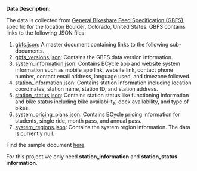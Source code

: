 **Data Description**:

The data is collected from [General Bikeshare Feed Specification (GBFS)](https://www.bcycle.com/gbfs), specific for the location Boulder, Colorado, United States. GBFS contains links to the following JSON files:
  1. [gbfs.json](https://gbfs.bcycle.com/bcycle_boulder/gbfs.json): A master document containing links to the following sub-documents.
  2. [gbfs_versions.json](https://gbfs.bcycle.com/bcycle_boulder/gbfs_versions.json): Contains the GBFS data version information.
  3. [system_information.json](https://gbfs.bcycle.com/bcycle_boulder/system_information.json): Contains BCycle app and website system information such as mobile app link, website link, contact phone number, contact email address, language used, and timezone followed.
  4. [station_information.json](https://gbfs.bcycle.com/bcycle_boulder/station_information.json): Contains station information including location coordinates, station name, station ID, and station address.
  5. [station_status.json](https://gbfs.bcycle.com/bcycle_boulder/station_status.json): Contains station status like functioning information and bike status including bike availability, dock availability, and type of bikes.
  6. [system_pricing_plans.json](https://gbfs.bcycle.com/bcycle_boulder/system_pricing_plans.json): Contains BCycle pricing information for students, single ride, month pass, and annual pass.
  7. [system_regions.json](https://gbfs.bcycle.com/bcycle_boulder/system_regions.json): Contains the system region information. The data is currently null.

Find the sample document [here](https://github.com/Niranjan-Cholendiran/Dock_Watch/blob/main/01.%20Data%20Collection%20%26%20Storage/02.%20Data%20Structure%20Sample.txt).

For this project we only need **station_information** and **station_status information**.
